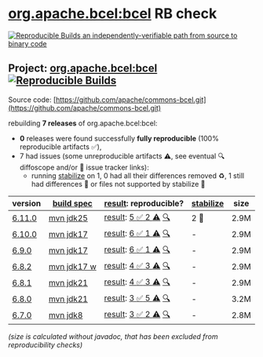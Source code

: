 [org.apache.bcel:bcel](https://central.sonatype.com/artifact/org.apache.bcel/bcel/versions) RB check
=======

[![Reproducible Builds](https://reproducible-builds.org/images/logos/rb.svg) an independently-verifiable path from source to binary code](https://reproducible-builds.org/)

## Project: [org.apache.bcel:bcel](https://central.sonatype.com/artifact/org.apache.bcel/bcel/versions) [![Reproducible Builds](https://img.shields.io/endpoint?url=https://raw.githubusercontent.com/jvm-repo-rebuild/reproducible-central/master/content/org/apache/commons/bcel/badge.json)](https://github.com/jvm-repo-rebuild/reproducible-central/blob/master/content/org/apache/commons/bcel/README.md)

Source code: [https://github.com/apache/commons-bcel.git](https://github.com/apache/commons-bcel.git)

rebuilding **7 releases** of org.apache.bcel:bcel:
- **0** releases were found successfully **fully reproducible** (100% reproducible artifacts :white_check_mark:),
- 7 had issues (some unreproducible artifacts :warning:, see eventual :mag: diffoscope and/or :memo: issue tracker links):
  - running [stabilize](doc/stabilize.md) on 1, 0 had all their differences removed :recycle:, 1 still had differences :rotating_light: or files not supported by stabilize :no_entry_sign:

| version | [build spec](/BUILDSPEC.md) | [result](https://reproducible-builds.org/docs/jvm/): reproducible? | [stabilize](https://github.com/google/oss-rebuild/blob/main/cmd/stabilize/README.md) | size |
| -- | --------- | ------ | ------ | -- |
| [6.11.0](https://central.sonatype.com/artifact/org.apache.bcel/bcel/6.11.0/pom) | [mvn jdk25](bcel-6.11.0.buildspec) | [result](bcel-6.11.0.buildinfo): [5 :white_check_mark:  2 :warning:](bcel-6.11.0.buildcompare) [:mag:](bcel-6.11.0.diffoscope) | 2 :rotating_light: | 2.9M |
| [6.10.0](https://central.sonatype.com/artifact/org.apache.bcel/bcel/6.10.0/pom) | [mvn jdk17](bcel-6.10.0.buildspec) | [result](bcel-6.10.0.buildinfo): [6 :white_check_mark:  1 :warning:](bcel-6.10.0.buildcompare) [:mag:](bcel-6.10.0.diffoscope) | - | 2.9M |
| [6.9.0](https://central.sonatype.com/artifact/org.apache.bcel/bcel/6.9.0/pom) | [mvn jdk17](bcel-6.9.0.buildspec) | [result](bcel-6.9.0.buildinfo): [6 :white_check_mark:  1 :warning:](bcel-6.9.0.buildcompare) [:mag:](bcel-6.9.0.diffoscope) | - | 2.9M |
| [6.8.2](https://central.sonatype.com/artifact/org.apache.bcel/bcel/6.8.2/pom) | [mvn jdk17 w](bcel-6.8.2.buildspec) | [result](bcel-6.8.2.buildinfo): [4 :white_check_mark:  3 :warning:](bcel-6.8.2.buildcompare) [:mag:](bcel-6.8.2.diffoscope) | - | 2.9M |
| [6.8.1](https://central.sonatype.com/artifact/org.apache.bcel/bcel/6.8.1/pom) | [mvn jdk21](bcel-6.8.1.buildspec) | [result](bcel-6.8.1.buildinfo): [4 :white_check_mark:  3 :warning:](bcel-6.8.1.buildcompare) [:mag:](bcel-6.8.1.diffoscope) | - | 2.9M |
| [6.8.0](https://central.sonatype.com/artifact/org.apache.bcel/bcel/6.8.0/pom) | [mvn jdk21](bcel-6.8.0.buildspec) | [result](bcel-6.8.0.buildinfo): [3 :white_check_mark:  5 :warning:](bcel-6.8.0.buildcompare) [:mag:](bcel-6.8.0.diffoscope) | - | 3.2M |
| [6.7.0](https://central.sonatype.com/artifact/org.apache.bcel/bcel/6.7.0/pom) | [mvn jdk8](bcel-6.7.0.buildspec) | [result](bcel-6.7.0.buildinfo): [3 :white_check_mark:  2 :warning:](bcel-6.7.0.buildcompare) [:mag:](bcel-6.7.0.diffoscope) | - | 2.8M |

<i>(size is calculated without javadoc, that has been excluded from reproducibility checks)</i>
